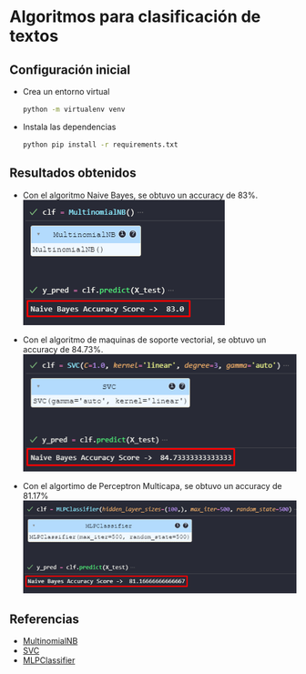 # Algoritmos para clasificación de textos

## Configuración inicial

- Crea un entorno virtual
    ```bash
    python -m virtualenv venv
    ```

- Instala las dependencias
    ```bash
    python pip install -r requirements.txt
    ```

## Resultados obtenidos

- Con el algoritmo Naive Bayes, se obtuvo un accuracy de 83%.
    ![Naive Bayes](img/naive_bayes.png)

- Con el algoritmo de maquinas de soporte vectorial, se obtuvo un accuracy de 84.73%.
    ![SVM](img/svm.png)

- Con el algortimo de Perceptron Multicapa, se obtuvo un accuracy de 81.17%
    ![MLP](img/mlp.png)

## Referencias

- [MultinomialNB](https://scikit-learn.org/1.5/modules/generated/sklearn.naive_bayes.MultinomialNB.html)
- [SVC](https://scikit-learn.org/1.5/modules/generated/sklearn.svm.SVC.html#sklearn.svm.SVC)
- [MLPClassifier](https://scikit-learn.org/1.5/modules/generated/sklearn.neural_network.MLPClassifier.html)